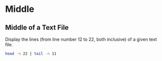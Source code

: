 # Middle

## Middle of a Text File

Display the lines (from line number 12 to 22, both inclusive) of a given text file.

```bash
head -n 22 | tail -n 11
```
